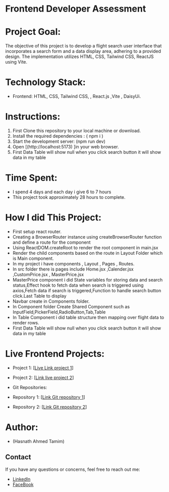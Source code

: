 # Frontend Developer Assessment

# Project Goal:

The objective of this project is to develop a flight search user interface that incorporates a search form and a data display area, adhering to a provided design. The implementation utilizes HTML, CSS, Tailwind CSS, ReactJS using Vite.

# Technology Stack:

- Frontend: HTML, CSS, Tailwind CSS, , React.js ,Vite , DaisyUi.

# Instructions:

1. First Clone this repository to your local machine or download.
2. Install the required dependencies : ( npm i )
3. Start the development server: (npm run dev)
4. Open [(http://localhost:5173) ]in your web browser.
5. First Data Table will show null when you click search button it will show data in my table

# Time Spent:
- I spend 4 days and each day i give 6 to 7 hours
- This project took approximately 28 hours to complete.

# How I did This Project:
- First setup react router.
- Creating a BrowserRouter instance using createBrowserRouter function and define a route for the component 
- Using ReactDOM.createRoot to render the root component in main.jsx
- Render the child components based on the route in Layout Folder which is Main component.
- In my project i have components , Layout , Pages , Routes.
- In src folder there is pages include Home.jsx ,Calender.jsx ,CustomPrice.jsx , MasterPrice.jsx
- MasterPrice component i did State variables for storing data and search status,Effect hook to fetch data when search is triggered using axios,Fetch data if search is triggered,Function to handle search button click.Last Table to display
- Navbar create in Components folder.
- In Component folder Create Shared Component such as InputField,PickerField,RadioButton,Tab,Table
- In Table Component i did table structure then mapping over flight data to render rows.
- First Data Table will show null when you click search button it will show data in my table

# Live Frontend Projects:

- Project 1: [[Live Link project 1](https://chat-application-ruddy-three.vercel.app/)]
- Project 2: [[Link live project 2](https://lovely-selkie-1c53f7.netlify.app/)]
- Git Repositories:

- Repository 1: [[Link  Git repository 1](https://github.com/HasnathAhmedTamim/chat-application)]
- Repository 2: [[Link  Git repository 2](https://github.com/HasnathAhmedTamim/simple-bookshop-management-client)]

# Author:

- (Hasnath Ahmed Tamim)


## Contact

If you have any questions or concerns, feel free to reach out me:
- [LinkedIn](https://www.linkedin.com/in/hasnath-ahmed-tamim/)
- [FaceBook](https://www.facebook.com/HasnathAhmedTamim)
